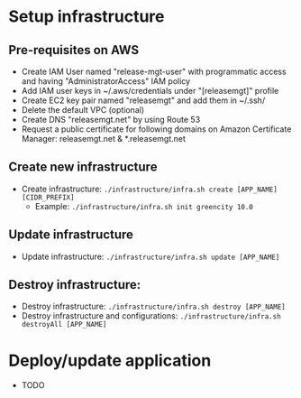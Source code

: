 # Setup infrastructure
## Pre-requisites on AWS
* Create IAM User named "release-mgt-user" with programmatic access and having "AdministratorAccess" IAM policy
* Add IAM user keys in ~/.aws/credentials under "[releasemgt]" profile
* Create EC2 key pair named "releasemgt" and add them in ~/.ssh/
* Delete the default VPC (optional)
* Create DNS "releasemgt.net" by using Route 53
* Request a public certificate for following domains on Amazon Certificate Manager: releasemgt.net & *.releasemgt.net

## Create new infrastructure
* Create infrastructure: `./infrastructure/infra.sh create [APP_NAME] [CIDR_PREFIX]`
    * Example: `./infrastructure/infra.sh init greencity 10.0`

## Update infrastructure
* Update infrastructure: `./infrastructure/infra.sh update [APP_NAME]`

## Destroy infrastructure:
* Destroy infrastructure: `./infrastructure/infra.sh destroy [APP_NAME]`
* Destroy infrastructure and configurations: `./infrastructure/infra.sh destroyAll [APP_NAME]`

# Deploy/update application
* TODO